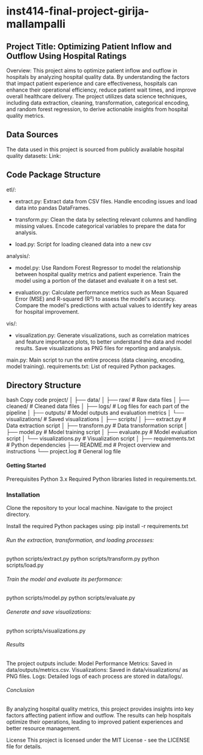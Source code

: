 # inst414-final-project-girija-mallampalli

## Project Title: Optimizing Patient Inflow and Outflow Using Hospital Ratings
Overview:
This project aims to optimize patient inflow and outflow in hospitals by analyzing hospital quality data. By understanding the factors that impact patient experience and care effectiveness, hospitals can enhance their operational efficiency, reduce patient wait times, and improve overall healthcare delivery. The project utilizes data science techniques, including data extraction, cleaning, transformation, categorical encoding, and random forest regression, to derive actionable insights from hospital quality metrics.


## Data Sources
The data used in this project is sourced from publicly available hospital quality datasets:
Link: 

## Code Package Structure
etl/:
* extract.py: Extract data from CSV files.
              Handle encoding issues and load data into pandas DataFrames.
  
* transform.py: Clean the data by selecting relevant columns and handling missing values.
                Encode categorical variables to prepare the data for analysis.
  
* load.py: Script for loading cleaned data into a new csv

analysis/:
* model.py: Use Random Forest Regressor to model the relationship between hospital quality metrics and patient experience.
            Train the model using a portion of the dataset and evaluate it on a test set.

* evaluation.py: Calculate performance metrics such as Mean Squared Error (MSE) and R-squared (R²) to assess the model's accuracy.
                 Compare the model's predictions with actual values to identify key areas for hospital improvement.

vis/:
* visualization.py: Generate visualizations, such as correlation matrices and feature importance plots, to better understand the data and model results.
Save visualizations as PNG files for reporting and analysis.

main.py: Main script to run the entire process (data cleaning, encoding, model training).
requirements.txt: List of required Python packages.


## Directory Structure
bash
Copy code
project/
│
├── data/
│   ├── raw/                # Raw data files
│   ├── cleaned/            # Cleaned data files
│   ├── logs/               # Log files for each part of the pipeline
│   ├── outputs/            # Model outputs and evaluation metrics
│   └── visualizations/     # Saved visualizations
│
├── scripts/
│   ├── extract.py          # Data extraction script
│   ├── transform.py        # Data transformation script
│   ├── model.py            # Model training script
│   ├── evaluate.py         # Model evaluation script
│   └── visualizations.py   # Visualization script
│
├── requirements.txt        # Python dependencies
├── README.md               # Project overview and instructions
└── project.log             # General log file

#### Getting Started
Prerequisites
Python 3.x
Required Python libraries listed in requirements.txt.

### Installation
Clone the repository to your local machine.
Navigate to the project directory.

Install the required Python packages using:
pip install -r requirements.txt

###### Run the extraction, transformation, and loading processes:
python scripts/extract.py
python scripts/transform.py
python scripts/load.py

###### Train the model and evaluate its performance:
python scripts/model.py
python scripts/evaluate.py

###### Generate and save visualizations:
python scripts/visualizations.py

###### Results
The project outputs include:
Model Performance Metrics: Saved in data/outputs/metrics.csv.
Visualizations: Saved in data/visualizations/ as PNG files.
Logs: Detailed logs of each process are stored in data/logs/.

###### Conclusion
By analyzing hospital quality metrics, this project provides insights into key factors affecting patient inflow and outflow. The results can help hospitals optimize their operations, leading to improved patient experiences and better resource management.

License
This project is licensed under the MIT License - see the LICENSE file for details.

